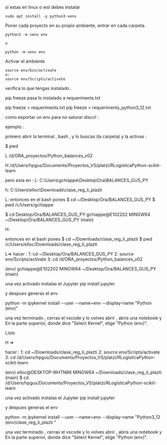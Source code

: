 si estas en linux o wsl debes instalar

    sudo apt install -y python3-venv

Poner cada proyecto en su propio ambiente, entrar en cada carpeta.

    python3 -m venv env

    o 

    python -m venv env


Activar el ambiente

    source env/bin/activate
    o:
    source env/Scripts/activate

verifica lo que tengas instalado .

pip freeze 
pasa lo instalado a requeriments.txt

pip freeze >  requeriments.txt
pip freeze >  requeriments_python3_12.txt




como exportar un env para no saturar disco! :

ejemplo :

primero abrir la terminal , bash , y lo buscas (la carpeta) y la activas :

$ pwd

L
/d/ORA_proyectos/Python_balances_v02

H
/d/Users/hpgus/Documents/Proyectos_VS/platzi/RLogísticaPython-scikit-learn

pero esta en : 
L: C:\Users\gchiappe\Desktop\Ora\BALANCES_GUS_PY

h: C:\Users\elloc\Downloads\clase_reg_li_plazti


L:
entonces en el bash pones
$ cd ~/Desktop/Ora/BALANCES_GUS_PY
$ pwd
/c/Users/gchiappe

$ cd Desktop/Ora/BALANCES_GUS_PY
gchiappe@E102202 MINGW64 ~/Desktop/Ora/BALANCES_GUS_PY (main)

H:

entonces en el bash pones
$ cd ~/Downloads/clase_reg_li_plazti
$ pwd
/c/Users/elloc/Downloads/clase_reg_li_plazti



L=>
hacer : 
1:
cd ~/Desktop/Ora/BALANCES_GUS_PY
2:
source env/Scripts/activate
3:
cd /d/ORA_proyectos/Python_balances_v02

(env) 
gchiappe@E102202 MINGW64 ~/Desktop/Ora/BALANCES_GUS_PY (main)

una vez activado instalas el Jupyter
pip install jupyter

y despues generas el env

python -m ipykernel install --user --name=env --display-name "Python (env)"

una vez terminado , cerras el vscode y lo volves abrir , abris una notebook y 
En la parte superior, donde dice "Select Kernel", elige "Python (env)".

Listo


H =>

hacer : 
1:
cd ~/Downloads/clase_reg_li_plazti
2:
source env/Scripts/activate
3:
cd /d/Users/hpgus/Documents/Proyectos_VS/platzi/RLogísticaPython-scikit-learn

(env) 
elloc@DESKTOP-9IHTN86 MINGW64 ~/Downloads/clase_reg_li_plazti (main)
$ cd /d/Users/hpgus/Documents/Proyectos_VS/platzi/RLogísticaPython-scikit-learn

una vez activado instalas el Jupyter
pip install jupyter

y despues generas el env

python -m ipykernel install --user --name=env --display-name "Python3_12 (env)clase_reg_li_plazti "

una vez terminado , cerras el vscode y lo volves abrir , abris una notebook y 
En la parte superior, donde dice "Select Kernel", elige "Python (env)".